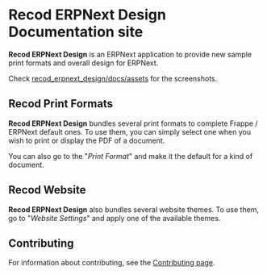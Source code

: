 # **Recod ERPNext Design** Documentation site

**Recod ERPNext Design** is an ERPNext application to provide new sample print formats and overall design for ERPNext.

Check [recod_erpnext_design/docs/assets](https://github.com/Monogramm/recod_erpnext_design/tree/master/recod_erpnext_design/docs/assets) for the screenshots.

## Recod Print Formats

**Recod ERPNext Design** bundles several print formats to complete Frappe / ERPNext default ones.
To use them, you can simply select one when you wish to print or display the PDF of a document.

You can also go to the "_Print Format_" and make it the default for a kind of document.

## Recod Website

**Recod ERPNext Design** also bundles several website themes.
To use them, go to "_Website Settings_" and apply one of the available themes.

## Contributing

For information about contributing, see the [Contributing page](https://github.com/Monogramm/recod_erpnext_design/blob/master/CONTRIBUTING.md).
